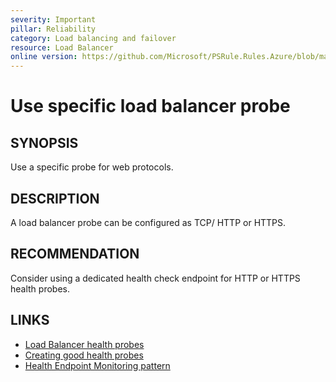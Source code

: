 ```yaml
---
severity: Important
pillar: Reliability
category: Load balancing and failover
resource: Load Balancer
online version: https://github.com/Microsoft/PSRule.Rules.Azure/blob/main/docs/rules/en/Azure.LB.Probe.md
---
```


# Use specific load balancer probe

## SYNOPSIS

Use a specific probe for web protocols.

## DESCRIPTION

A load balancer probe can be configured as TCP/ HTTP or HTTPS.

## RECOMMENDATION

Consider using a dedicated health check endpoint for HTTP or HTTPS health probes.

## LINKS

- [Load Balancer health probes](https://docs.microsoft.com/azure/load-balancer/load-balancer-custom-probe-overview)
- [Creating good health probes](https://docs.microsoft.com/azure/architecture/framework/resiliency/monitoring#creating-good-health-probes)
- [Health Endpoint Monitoring pattern](https://docs.microsoft.com/azure/architecture/patterns/health-endpoint-monitoring)
